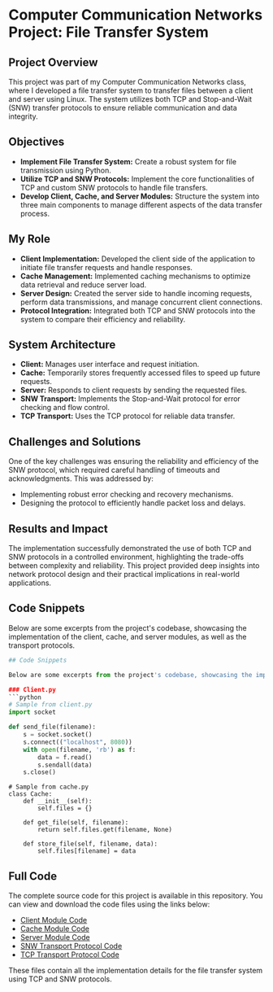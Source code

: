 # Computer Communication Networks Project: File Transfer System

## Project Overview

This project was part of my Computer Communication Networks class, where I developed a file transfer system to transfer files between a client and server using Linux. The system utilizes both TCP and Stop-and-Wait (SNW) transfer protocols to ensure reliable communication and data integrity.

## Objectives

- **Implement File Transfer System:** Create a robust system for file transmission using Python.
- **Utilize TCP and SNW Protocols:** Implement the core functionalities of TCP and custom SNW protocols to handle file transfers.
- **Develop Client, Cache, and Server Modules:** Structure the system into three main components to manage different aspects of the data transfer process.

## My Role

- **Client Implementation:** Developed the client side of the application to initiate file transfer requests and handle responses.
- **Cache Management:** Implemented caching mechanisms to optimize data retrieval and reduce server load.
- **Server Design:** Created the server side to handle incoming requests, perform data transmissions, and manage concurrent client connections.
- **Protocol Integration:** Integrated both TCP and SNW protocols into the system to compare their efficiency and reliability.

## System Architecture

- **Client:** Manages user interface and request initiation.
- **Cache:** Temporarily stores frequently accessed files to speed up future requests.
- **Server:** Responds to client requests by sending the requested files.
- **SNW Transport:** Implements the Stop-and-Wait protocol for error checking and flow control.
- **TCP Transport:** Uses the TCP protocol for reliable data transfer.

## Challenges and Solutions

One of the key challenges was ensuring the reliability and efficiency of the SNW protocol, which required careful handling of timeouts and acknowledgments. This was addressed by:
- Implementing robust error checking and recovery mechanisms.
- Designing the protocol to efficiently handle packet loss and delays.

## Results and Impact

The implementation successfully demonstrated the use of both TCP and SNW protocols in a controlled environment, highlighting the trade-offs between complexity and reliability. This project provided deep insights into network protocol design and their practical implications in real-world applications.

## Code Snippets

Below are some excerpts from the project's codebase, showcasing the implementation of the client, cache, and server modules, as well as the transport protocols.

```python
## Code Snippets

Below are some excerpts from the project's codebase, showcasing the implementation of the client, cache, and server modules, as well as the transport protocols.

### Client.py
```python
# Sample from client.py
import socket

def send_file(filename):
    s = socket.socket()
    s.connect(("localhost", 8080))
    with open(filename, 'rb') as f:
        data = f.read()
        s.sendall(data)
    s.close()
```
```pyton
# Sample from cache.py
class Cache:
    def __init__(self):
        self.files = {}

    def get_file(self, filename):
        return self.files.get(filename, None)

    def store_file(self, filename, data):
        self.files[filename] = data
```

## Full Code

The complete source code for this project is available in this repository. You can view and download the code files using the links below:

- [Client Module Code](/code/computer_comm_networks_project_code/cache.py)
- [Cache Module Code](/code/computer_comm_networks_project_code/cache.py)
- [Server Module Code](/code/computer_comm_networks_project_code/server.py)
- [SNW Transport Protocol Code](/code/computer_comm_networks_project_code/snw_transport.py)
- [TCP Transport Protocol Code](/code/computer_comm_networks_project_code/tcp_transport.py)

These files contain all the implementation details for the file transfer system using TCP and SNW protocols.
